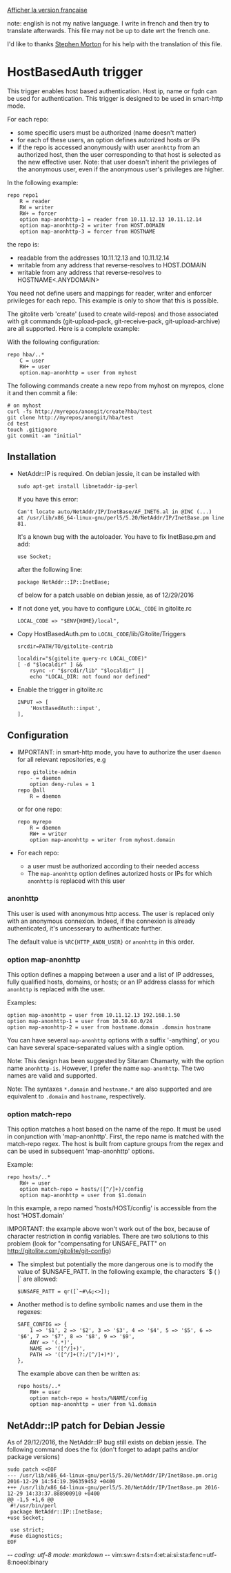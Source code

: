 [Afficher la version française](HostBasedAuth_fr.md)

note: english is not my native language. I write in french and then try to
translate afterwards. This file may not be up to date wrt the french one.

I'd like to thanks [Stephen Morton](https://github.com/stephencmorton) for his
help with the translation of this file.

# HostBasedAuth trigger

This trigger enables host based authentication. Host ip, name or fqdn can be used
for authentication. This trigger is designed to be used in smart-http mode.

For each repo:
* some specific users must be authorized (name doesn't matter)
* for each of these users, an option defines autorized hosts or IPs
* if the repo is accessed anonymously with user `anonhttp` from an authorized
  host, then the user corresponding to that host is selected as the new
  effective user. Note: that user doesn't inherit the privileges of the
  anonymous user, even if the anonymous user's privileges are higher.

In the following example:
~~~.gitolite-conf
repo repo1
    R = reader
    RW = writer
    RW+ = forcer
    option map-anonhttp-1 = reader from 10.11.12.13 10.11.12.14
    option map-anonhttp-2 = writer from HOST.DOMAIN
    option map-anonhttp-3 = forcer from HOSTNAME
~~~
the repo is:
* readable from the addresses 10.11.12.13 and 10.11.12.14
* writable from any address that reverse-resolves to HOST.DOMAIN
* writable from any address that reverse-resolves to HOSTNAME<.ANYDOMAIN>

You need not define users and mappings for reader, writer and enforcer
privileges for each repo. This example is only to show that this is possible.

The gitolite verb 'create' (used to create wild-repos) and those associated with
git commands (git-upload-pack, git-receive-pack, git-upload-archive) are all
supported. Here is a complete example:

With the following configuration:
~~~.gitolite-conf
repo hba/..*
    C = user
    RW+ = user
    option.map-anonhttp = user from myhost
~~~
The following commands create a new repo from myhost on myrepos, clone it and
then commit a file:
~~~.console
# on myhost
curl -fs http://myrepos/anongit/create?hba/test
git clone http://myrepos/anongit/hba/test
cd test
touch .gitignore
git commit -am "initial"
~~~

## Installation

* NetAddr::IP is required. On debian jessie, it can be installed with
    ~~~.console
    sudo apt-get install libnetaddr-ip-perl
    ~~~
  If you have this error:
    ~~~.console
    Can't locate auto/NetAddr/IP/InetBase/AF_INET6.al in @INC (...)
    at /usr/lib/x86_64-linux-gnu/perl5/5.20/NetAddr/IP/InetBase.pm line 81.
    ~~~
  It's a known bug with the autoloader. You have to fix InetBase.pm and add:
    ~~~
    use Socket;
    ~~~
  after the following line:
    ~~~
    package NetAddr::IP::InetBase;
    ~~~
  cf below for a patch usable on debian jessie, as of 12/29/2016

* If not done yet, you have to configure `LOCAL_CODE` in gitolite.rc
    ~~~.gitolite-rc
    LOCAL_CODE => "$ENV{HOME}/local",
    ~~~

* Copy HostBasedAuth.pm to `LOCAL_CODE`/lib/Gitolite/Triggers
    ~~~.console
    srcdir=PATH/TO/gitolite-contrib

    localdir="$(gitolite query-rc LOCAL_CODE)"
    [ -d "$localdir" ] &&
        rsync -r "$srcdir/lib" "$localdir" ||
        echo "LOCAL_DIR: not found nor defined"
    ~~~

* Enable the trigger in gitolite.rc
    ~~~.gitolite-rc
    INPUT => [
        'HostBasedAuth::input',
    ],
    ~~~

## Configuration

* IMPORTANT: in smart-http mode, you have to authorize the user `daemon` for all
  relevant repositories, e.g
    ~~~.gitolite-conf
    repo gitolite-admin
        - = daemon
        option deny-rules = 1
    repo @all
        R = daemon
    ~~~
  or for one repo:
    ~~~.gitolite-conf
    repo myrepo
        R = daemon
        RW+ = writer
        option map-anonhttp = writer from myhost.domain
    ~~~

* For each repo:
    * a user must be authorized according to their needed access
    * The `map-anonhttp` option defines autorized hosts or IPs for which `anonhttp` is
      replaced with this user

### anonhttp

This user is used with anonymous http access. The user is replaced only with an
anonymous connexion. Indeed, if the connexion is already authenticated, it's
uncesserary to authenticate further.

The default value is `%RC{HTTP_ANON_USER}` or `anonhttp` in this order.

### option map-anonhttp

This option defines a mapping between a user and a list of IP addresses, fully
qualified hosts, domains, or hosts; or an IP address classs for which `anonhttp` is
replaced with the user.

Examples:
~~~.gitolite-conf
option map-anonhttp = user from 10.11.12.13 192.168.1.50
option map-anonhttp-1 = user from 10.50.60.0/24
option map-anonhttp-2 = user from hostname.domain .domain hostname
~~~
You can have several `map-anonhttp` options with a suffix '-anything', or you can
have several space-separated values with a single option.

Note: This design has been suggested by Sitaram Chamarty, with the option name
`anonhttp-is`. However, I prefer the name `map-anonhttp`. The two names are
valid and supported.

Note: The syntaxes `*.domain` and `hostname.*` are also supported and are
equivalent to `.domain` and `hostname`, respectively.

### option match-repo

This option matches a host based on the name of the repo. It must be used in
conjunction with 'map-anonhttp'. First, the repo name is matched with the
match-repo regex. The host is built from capture groups from the regex and
can be used in subsequent 'map-anonhttp' options.

Example:
~~~.gitolite-conf
repo hosts/..*
    RW+ = user
    option match-repo = hosts/([^/]+)/config
    option map-anonhttp = user from $1.domain
~~~
In this example, a repo named 'hosts/HOST/config' is accessible from the host
'HOST.domain'

IMPORTANT: the example above won't work out of the box, because of character
restriction in config variables. There are two solutions to this problem (look
for "compensating for UNSAFE_PATT" on http://gitolite.com/gitolite/git-config)

* The simplest but potentially the more dangerous one is to modify the value of
  $UNSAFE_PATT. In the following example, the characters `$ ( ) |` are allowed:
    ~~~.gitolite-rc
    $UNSAFE_PATT = qr([`~#\&;<>]);
    ~~~

* Another method is to define symbolic names and use them in the regexes:
    ~~~.gitolite-rc
    SAFE_CONFIG => {
        1 => '$1', 2 => '$2', 3 => '$3', 4 => '$4', 5 => '$5', 6 => '$6', 7 => '$7', 8 => '$8', 9 => '$9',
        ANY => '(.*)',
        NAME => '([^/]+)',
        PATH => '([^/]+(?:/[^/]+)*)',
    },
    ~~~
  The example above can then be written as:
    ~~~.gitolite-conf
    repo hosts/..*
        RW+ = user
        option match-repo = hosts/%NAME/config
        option map-anonhttp = user from %1.domain
    ~~~

## NetAddr::IP patch for Debian Jessie

As of 29/12/2016, the NetAddr::IP bug still exists on debian jessie. The
following command does the fix (don't forget to adapt paths and/or package
versions)
~~~.console
sudo patch <<EOF
--- /usr/lib/x86_64-linux-gnu/perl5/5.20/NetAddr/IP/InetBase.pm.orig	2016-12-29 14:54:19.396359452 +0400
+++ /usr/lib/x86_64-linux-gnu/perl5/5.20/NetAddr/IP/InetBase.pm	2016-12-29 14:33:37.888900910 +0400
@@ -1,5 +1,6 @@
 #!/usr/bin/perl
 package NetAddr::IP::InetBase;
+use Socket;
 
 use strict;
 #use diagnostics;
EOF
~~~

-*- coding: utf-8 mode: markdown -*- vim:sw=4:sts=4:et:ai:si:sta:fenc=utf-8:noeol:binary
